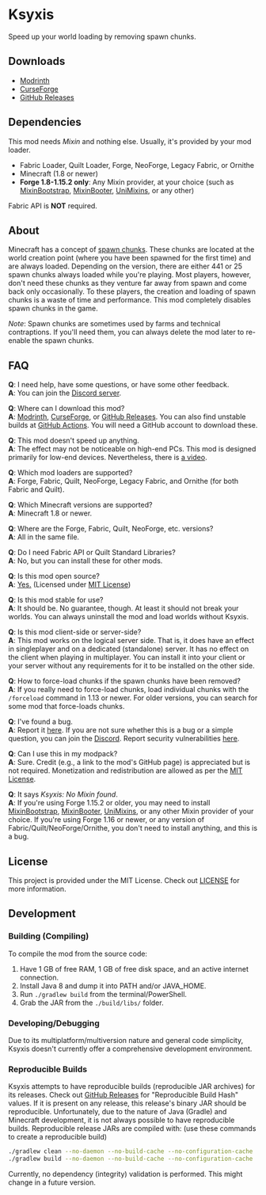 # Ksyxis

Speed up your world loading by removing spawn chunks.

## Downloads

- [Modrinth](https://modrinth.com/mod/ksyxis)
- [CurseForge](https://www.curseforge.com/minecraft/mc-mods/ksyxis)
- [GitHub Releases](https://github.com/VidTu/Ksyxis/releases)

## Dependencies

This mod needs *Mixin* and nothing else. Usually, it's provided by your mod loader.

- Fabric Loader, Quilt Loader, Forge, NeoForge, Legacy Fabric, or Ornithe
- Minecraft (1.8 or newer)
- **Forge 1.8-1.15.2 only**: Any Mixin provider, at your choice (such as
  [MixinBootstrap](https://modrinth.com/mod/mixinbootstrap), [MixinBooter](https://modrinth.com/mod/mixinbooter),
  [UniMixins](https://modrinth.com/mod/unimixins), or any other)

Fabric API is **NOT** required.

## About

Minecraft has a concept of [spawn chunks](https://minecraft.wiki/w/Spawn_chunk). These chunks are located at the
world creation point (where you have been spawned for the first time) and are always loaded. Depending on the version,
there are either 441 or 25 spawn chunks always loaded while you're playing. Most players, however, don't need
these chunks as they venture far away from spawn and come back only occasionally. To these players, the creation
and loading of spawn chunks is a waste of time and performance. This mod completely disables spawn chunks in the game.

*Note*: Spawn chunks are sometimes used by farms and technical contraptions. If you'll need them,
you can always delete the mod later to re-enable the spawn chunks.

## FAQ

**Q**: I need help, have some questions, or have some other feedback.  
**A**: You can join the [Discord server](https://discord.gg/Q6saSVSuYQ).

**Q**: Where can I download this mod?  
**A**: [Modrinth](https://modrinth.com/mod/ksyxis),
[CurseForge](https://www.curseforge.com/minecraft/mc-mods/ksyxis),
or [GitHub Releases](https://github.com/VidTu/Ksyxis/releases).
You can also find unstable builds at [GitHub Actions](https://github.com/VidTu/Ksyxis/actions).
You will need a GitHub account to download these.

**Q**: This mod doesn't speed up anything.  
**A**: The effect may not be noticeable on high-end PCs. This mod is designed primarily for low-end devices.
Nevertheless, there is [a video](https://www.youtube.com/watch?v=PXWdDoVU1C4).

**Q**: Which mod loaders are supported?  
**A**: Forge, Fabric, Quilt, NeoForge, Legacy Fabric, and Ornithe (for both Fabric and Quilt).

**Q**: Which Minecraft versions are supported?  
**A**: Minecraft 1.8 or newer.

**Q**: Where are the Forge, Fabric, Quilt, NeoForge, etc. versions?  
**A**: All in the same file.

**Q**: Do I need Fabric API or Quilt Standard Libraries?  
**A**: No, but you can install these for other mods.

**Q**: Is this mod open source?  
**A**: [Yes.](https://github.com/VidTu/Ksyxis) (Licensed
under [MIT License](https://github.com/VidTu/Ksyxis/blob/main/LICENSE))

**Q**: Is this mod stable for use?  
**A**: It should be. No guarantee, though. At least it should not break your worlds.
You can always uninstall the mod and load worlds without Ksyxis.

**Q**: Is this mod client-side or server-side?  
**A**: This mod works on the logical server side. That is, it does have an effect in singleplayer and
on a dedicated (standalone) server. It has no effect on the client when playing in multiplayer.
You can install it into your client or your server without any requirements for it to be installed on the other side.

**Q**: How to force-load chunks if the spawn chunks have been removed?  
**A**: If you really need to force-load chunks, load individual chunks with the `/forceload`
command in 1.13 or newer. For older versions, you can search for some mod that force-loads chunks.

**Q**: I've found a bug.  
**A**: Report it [here](https://github.com/VidTu/Ksyxis/issues). If you are not sure whether this is a bug or a
simple question, you can join the [Discord](https://discord.gg/Q6saSVSuYQ).
Report security vulnerabilities [here](https://github.com/VidTu/Ksyxis/security).

**Q**: Can I use this in my modpack?  
**A**: Sure. Credit (e.g., a link to the mod's GitHub page) is appreciated but is not required.
Monetization and redistribution are allowed as per the [MIT License](https://github.com/VidTu/Ksyxis/blob/main/LICENSE).

**Q**: It says *Ksyxis: No Mixin found*.  
**A**: If you're using Forge 1.15.2 or older, you may need to install
[MixinBootstrap](https://modrinth.com/mod/mixinbootstrap), [MixinBooter](https://modrinth.com/mod/mixinbooter),
[UniMixins](https://modrinth.com/mod/unimixins), or any other Mixin provider of your choice. If you're using Forge 1.16
or newer, or any version of Fabric/Quilt/NeoForge/Ornithe, you don't need to install anything, and this is a bug.

## License

This project is provided under the MIT License.
Check out [LICENSE](https://github.com/VidTu/Ksyxis/blob/main/LICENSE) for more information.

## Development

### Building (Compiling)

To compile the mod from the source code:

1. Have 1 GB of free RAM, 1 GB of free disk space, and an active internet connection.
2. Install Java 8 and dump it into PATH and/or JAVA_HOME.
3. Run `./gradlew build` from the terminal/PowerShell.
4. Grab the JAR from the `./build/libs/` folder.

### Developing/Debugging

Due to its multiplatform/multiversion nature and general code simplicity,
Ksyxis doesn't currently offer a comprehensive development environment.

### Reproducible Builds

Ksyxis attempts to have reproducible builds (reproducible JAR archives) for its releases. Check out
[GitHub Releases](https://github.com/VidTu/Ksyxis/releases) for "Reproducible Build Hash" values. If it is present
on any release, this release's binary JAR should be reproducible. Unfortunately, due to the nature of Java
(Gradle) and Minecraft development, it is not always possible to have reproducible builds.
Reproducible release JARs are compiled with: (use these commands to create a reproducible build)

```bash
./gradlew clean --no-daemon --no-build-cache --no-configuration-cache
./gradlew build --no-daemon --no-build-cache --no-configuration-cache
```

Currently, no dependency (integrity) validation is performed. This might change in a future version.
